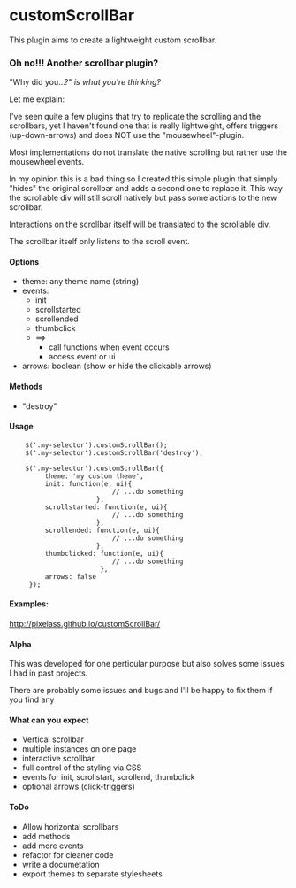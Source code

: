 # customScrollBar

This plugin aims to create a lightweight custom scrollbar.

### Oh no!!! Another scrollbar plugin?

"Why did you...?" *is what you're thinking?*

Let me explain:

I've seen quite a few plugins that try to replicate the scrolling and
the scrollbars, yet I haven't found one that is really lightweight,
offers triggers (up-down-arrows) and does NOT use the
"mousewheel"-plugin.

Most implementations do not translate the native scrolling but rather
use the mousewheel events.

In my opinion this is a bad thing so I created this simple plugin
that simply "hides" the original scrollbar and adds a second one to
replace it. This way the scrollable div will still scroll natively but
pass some actions to the new scrollbar.

Interactions on the scrollbar itself will be translated to the
scrollable div.

The scrollbar itself only listens to the scroll event.

#### Options

* theme: any theme name (string)
* events:
    * init
    * scrollstarted
    * scrollended
    * thumbclick
    * ==>
        * call functions when event occurs
        * access event or ui
* arrows: boolean (show or hide the clickable arrows)

#### Methods
* "destroy"


#### Usage
		$('.my-selector').customScrollBar();
        $('.my-selector').customScrollBar('destroy');

		$('.my-selector').customScrollBar({
			 theme: 'my custom theme',
			 init: function(e, ui){
                              // ...do something
                          },
			 scrollstarted: function(e, ui){
                              // ...do something
                          },
             scrollended: function(e, ui){
                              // ...do something
                          },
             thumbclicked: function(e, ui){
                              // ...do something
                           },
			 arrows: false
		 });


#### Examples:

http://pixelass.github.io/customScrollBar/

#### Alpha

This was developed for one perticular purpose but also solves some
issues I had in past projects.

There are probably some issues and bugs and I'll be happy to fix them
if you find any


#### What can you expect

* Vertical scrollbar
* multiple instances on one page
* interactive scrollbar
* full control of the styling via CSS
* events for init, scrollstart, scrollend, thumbclick
* optional arrows (click-triggers)

#### ToDo

* Allow horizontal scrollbars
* add methods
* add more events
* refactor for cleaner code
* write a documetation
* export themes to separate stylesheets
